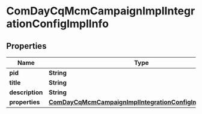 

# ComDayCqMcmCampaignImplIntegrationConfigImplInfo

## Properties

Name | Type | Description | Notes
------------ | ------------- | ------------- | -------------
**pid** | **String** |  |  [optional]
**title** | **String** |  |  [optional]
**description** | **String** |  |  [optional]
**properties** | [**ComDayCqMcmCampaignImplIntegrationConfigImplProperties**](ComDayCqMcmCampaignImplIntegrationConfigImplProperties.md) |  |  [optional]



